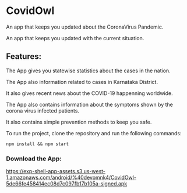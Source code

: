 # CovidOwl
An app that keeps you updated about the CoronaVirus Pandemic.

An app that keeps you updated with the current situation.

## Features:

The App gives you statewise statistics about the cases in the nation.

The App also information related to cases in Karnataka District.

It also gives recent news about the COVID-19 happenning worldwide.

The App also contains information about the symptoms shown by the corona virus infected patients.

It also contains simple prevention methods to keep you safe.

To run the project, clone the repository and run the following commands:

``` 
npm install && npm start
```

### Download the App:
https://exp-shell-app-assets.s3.us-west-1.amazonaws.com/android/%40devomnk4/CovidOwl-5de66fe458414ec08d7c097fb17b105a-signed.apk

